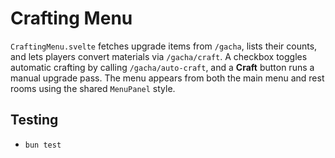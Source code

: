 # Crafting Menu

`CraftingMenu.svelte` fetches upgrade items from `/gacha`, lists their counts,
and lets players convert materials via `/gacha/craft`. A checkbox toggles
automatic crafting by calling `/gacha/auto-craft`, and a **Craft** button runs a
manual upgrade pass. The menu appears from both the main menu and rest rooms
using the shared `MenuPanel` style.

## Testing
- `bun test`
